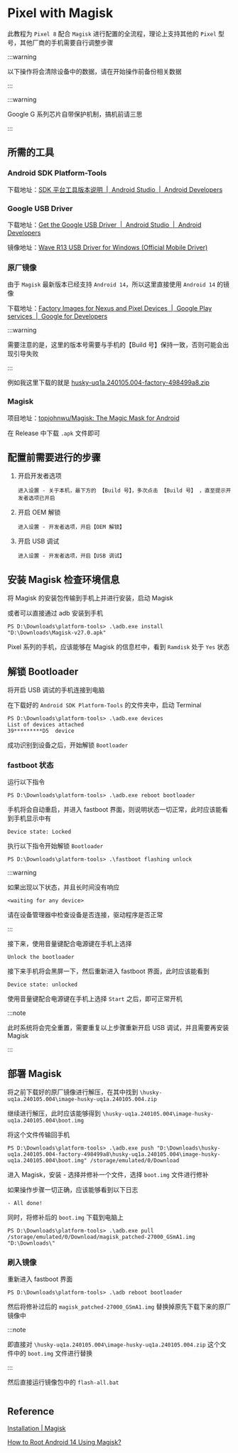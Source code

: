 # Pixel with Magisk

此教程为 `Pixel 8` 配合 `Magisk` 进行配置的全流程，理论上支持其他的 `Pixel` 型号，其他厂商的手机需要自行调整步骤

:::warning

以下操作将会清除设备中的数据，请在开始操作前备份相关数据

:::

:::warning

Google G 系列芯片自带保护机制，搞机前请三思

:::

## 所需的工具

### Android SDK Platform-Tools

下载地址：[SDK 平台工具版本说明  |  Android Studio  |  Android Developers](https://developer.android.com/tools/releases/platform-tools?hl=zh-cn)

### Google USB Driver

下载地址：[Get the Google USB Driver  |  Android Studio  |  Android Developers](https://developer.android.google.cn/studio/run/win-usb)

镜像地址：[Wave R13 USB Driver for Windows (Official Mobile Driver)](https://gsmusbdriver.com/wave-r13)

### 原厂镜像

由于 `Magisk` 最新版本已经支持 `Android 14`，所以这里直接使用 `Android 14` 的镜像

下载地址：[Factory Images for Nexus and Pixel Devices  |  Google Play services  |  Google for Developers](https://developers.google.com/android/images)

:::warning

需要注意的是，这里的版本号需要与手机的【Build 号】保持一致，否则可能会出现引导失败

:::

例如我这里下载的就是 [husky-uq1a.240105.004-factory-498499a8.zip](https://dl.google.com/dl/android/aosp/husky-uq1a.240105.004-factory-498499a8.zip)

### Magisk

项目地址：[topjohnwu/Magisk: The Magic Mask for Android](https://github.com/topjohnwu/Magisk)

在 Release 中下载 `.apk` 文件即可

## 配置前需要进行的步骤

1. 开启开发者选项

    ```plaintext
    进入设置 - 关于本机，最下方的 【Build 号】，多次点击 【Build 号】 ，直至提示开发者选项已开启
    ```

2. 开启 OEM 解锁

    ```plaintext
    进入设置 - 开发者选项，开启【OEM 解锁】
    ```

3. 开启 USB 调试

    ```plaintext
    进入设置 - 开发者选项，开启【USB 调试】
    ```

## 安装 Magisk 检查环境信息

将 Magisk 的安装包传输到手机上并进行安装，启动 Magisk

或者可以直接通过 adb 安装到手机

```shell
PS D:\Downloads\platform-tools> .\adb.exe install "D:\Downloads\Magisk-v27.0.apk"
```

Pixel 系列的手机，应该能够在 Magisk 的信息栏中，看到 `Ramdisk` 处于 `Yes` 状态

## 解锁 Bootloader

将开启 USB 调试的手机连接到电脑

在下载好的 `Android SDK Platform-Tools` 的文件夹中，启动 Terminal

```shell
PS D:\Downloads\platform-tools> .\adb.exe devices
List of devices attached
39*********D5  device
```

成功识别到设备之后，开始解锁 `Bootloader`

### fastboot 状态

运行以下指令

```shell
PS D:\Downloads\platform-tools> .\adb.exe reboot bootloader
```

手机将会自动重启，并进入 fastboot 界面，则说明状态一切正常，此时应该能看到手机显示中有

```plaintext
Device state: Locked
```

执行以下指令开始解锁 `Bootloader`

```shell
PS D:\Downloads\platform-tools> .\fastboot flashing unlock
```

:::warning

如果出现以下状态，并且长时间没有响应

```plaintext
<waiting for any device>
```

请在设备管理器中检查设备是否连接，驱动程序是否正常

:::

接下来，使用音量键配合电源键在手机上选择

```plaintext
Unlock the bootloader
```

接下来手机将会黑屏一下，然后重新进入 fastboot 界面，此时应该能看到

```plaintext
Device state: unlocked
```

使用音量键配合电源键在手机上选择 `Start` 之后，即可正常开机

:::note

此时系统将会完全重置，需要重复以上步骤重新开启 USB 调试，并且需要再安装 Magisk

:::

## 部署 Magisk

将之前下载好的原厂镜像进行解压，在其中找到 `\husky-uq1a.240105.004\image-husky-uq1a.240105.004.zip`

继续进行解压，此时应该能够得到 `\husky-uq1a.240105.004\image-husky-uq1a.240105.004\boot.img`

将这个文件传输回手机

```shell
PS D:\Downloads\platform-tools> .\adb.exe push "D:\Downloads\husky-uq1a.240105.004-factory-498499a8\husky-uq1a.240105.004\image-husky-uq1a.240105.004\boot.img" /storage/emulated/0/Download
```

进入 Magisk，安装 - 选择并修补一个文件，选择 `boot.img` 文件进行修补

如果操作步骤一切正确，应该能够看到以下日志

```log
- All done!
```

同时，将修补后的 `boot.img` 下载到电脑上

```shell
PS D:\Downloads\platform-tools> .\adb.exe pull /storage/emulated/0/Download/magisk_patched-27000_GSmA1.img "D:\Downloads\"
```

### 刷入镜像

重新进入 fastboot 界面

```shell
PS D:\Downloads\platform-tools> .\adb reboot bootloader
```

然后将修补过后的 `magisk_patched-27000_GSmA1.img` 替换掉原先下载下来的原厂镜像中

:::note

即直接对 `\husky-uq1a.240105.004\image-husky-uq1a.240105.004.zip` 这个文件中的 `boot.img` 文件进行替换

:::

然后直接运行镜像包中的 `flash-all.bat`

```shell

```

## Reference

[Installation | Magisk](https://topjohnwu.github.io/Magisk/install.html)

[How to Root Android 14 Using Magisk?](https://www.getdroidtips.com/root-android-14-using-magisk/)